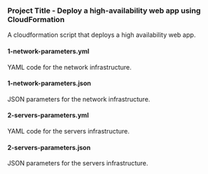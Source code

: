 ### Project Title - Deploy a high-availability web app using CloudFormation
A cloudformation script that deploys a high availability web app.

#### 1-network-parameters.yml
YAML code for the network infrastructure.

#### 1-network-parameters.json
JSON parameters for the network infrastructure.

#### 2-servers-parameters.yml
YAML code for the servers infrastructure.

#### 2-servers-parameters.json
JSON parameters for the servers infrastructure.

